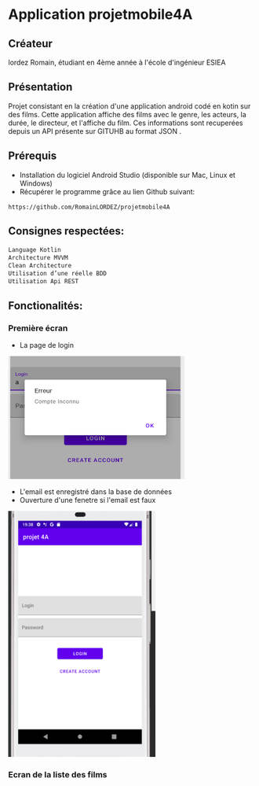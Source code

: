 
# Application projetmobile4A

## Créateur
lordez Romain, étudiant en 4ème année à l'école d'ingénieur ESIEA

## Présentation
Projet consistant en la création d'une application android codé en kotin sur des films.
Cette application affiche des films avec le genre, les acteurs, la durée, le directeur, et l'affiche du film. Ces informations sont recuperées depuis un API présente sur GITUHB au format JSON .

## Prérequis
* Installation du logiciel Android Studio (disponible sur Mac, Linux et Windows)
* Récupérer le programme grâce au lien Github suivant:
```
https://github.com/RomainLORDEZ/projetmobile4A
```

## Consignes respectées:
	Language Kotlin 
	Architecture MVVM
	Clean Architecture
	Utilisation d’une réelle BDD
	Utilisation Api REST

## Fonctionalités:


### Première écran
* La page de login
<img src="https://github.com/RomainLORDEZ/projetmobile4A/blob/master/images/capturepopup%20(1).PNG" width="360" height="250" />

* L'email est enregistré dans la base de données
* Ouverture d'une fenetre si l'email est faux 
<img src="https://github.com/RomainLORDEZ/projetmobile4A/blob/master/images/capturepopup%20(2).PNG" width="300" height="500" />


### Ecran de la liste des films

